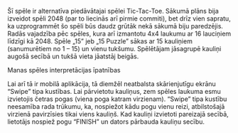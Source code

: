 Šī spēle ir alternatīva piedāvātajai spēlei Tic-Tac-Toe. Sākumā plāns bija izveidot spēli 2048 (par to liecinās arī pirmie commiti), bet drīz vien sapratu, ka uzprogrammēt šo spēli būs daudz grūtāk nekā sākumā biju paredzējis. Radās vajadzība pēc spēles, kura arī izmantotu 4x4 laukumu ar 16 lauciņiem līdzīgi kā 2048. 
Spēle „15”  jeb „15 Puzzle” sākas ar 15 kauliņiem (sanumurētiem no 1 – 15) un vienu tukšumu. Spēlētājam jāsagrupē kauliņi augošā secībā un tukšā vieta jāatstāj beigās.

Manas spēles interpretācijas īpatnības

Lai arī tā ir mobilā aplikācija, tā diemžēl neatbalsta skārienjutīgu ekrānu “Swipe” tipa kustības. Lai pārvietotu kauliņus, zem spēles laukuma esmu izvietojis četras pogas (viena poga katram virzienam). “Swipe” tipa kustību neesamība rada trūkumu, ka, nospiežot kādu pogu vienu reizi, atbilstošajā virzienā pavirzīsies tikai viens kauliņš. Kad kauliņi izvietoti pareizajā secībā, lietotājs nospiež pogu “FINISH” un dators pārbauda kauliņu secību.
